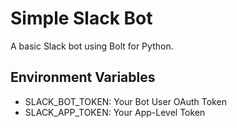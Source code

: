 # Simple Slack Bot

A basic Slack bot using Bolt for Python.

## Environment Variables

- SLACK_BOT_TOKEN: Your Bot User OAuth Token
- SLACK_APP_TOKEN: Your App-Level Token
